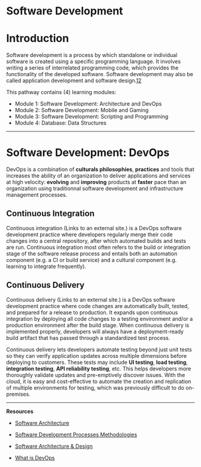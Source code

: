 # Software Development
# Introduction

Software development is a process by which standalone or individual software is created using a specific programming language. It involves writing a series of interrelated programming code, which provides the functionality of the developed software. Software development may also be called application development and software design.[12](https://www.techopedia.com/definition/16431/software-development)

This pathway contains (4) learning modules:

- Module 1: Software Development: Architecture and DevOps 
- Module 2: Software Development: Mobile and Gaming
- Module 3: Software Development: Scripting and Programming
- Module 4: Database: Data Structures

---

# Software Development: DevOps

DevOps is a combination of **culturals philosophies**, **practices** and tools that increases the ability of an organization to deliver applications and services at high velocity: **evolving** and **improving** products at **faster** pace than an organization using traditionnal software development and infrastructure management processes.

## Continuous Integration

Continuous integration (Links to an external site.) is a DevOps software development practice where developers regularly merge their code changes into a central repository, after which automated builds and tests are run. Continuous integration most often refers to the build or integration stage of the software release process and entails both an automation component (e.g. a CI or build service) and a cultural component (e.g. learning to integrate frequently).

## Continuous Delivery

Continuous delivery (Links to an external site.) is a DevOps software development practice where code changes are automatically built, tested, and prepared for a release to production. It expands upon continuous integration by deploying all code changes to a testing environment and/or a production environment after the build stage. When continuous delivery is implemented properly, developers will always have a deployment-ready build artifact that has passed through a standardized test process. 

Continuous delivery lets developers automate testing beyond just unit tests so they can verify application updates across multiple dimensions before deploying to customers. These tests may include **UI testing**, **load testing**, **integration testing**, **API reliability testing**, etc. This helps developers more thoroughly validate updates and pre-emptively discover issues. With the cloud, it is easy and cost-effective to automate the creation and replication of multiple environments for testing, which was previously difficult to do on-premises.

---

**Resources**
- [Software Architecture](https://www.coursera.org/learn/software-architecture)
- [Software Development Processes Methodologies](https://www.coursera.org/lecture/software-processes/software-architecture-definition-gkXeB)
- [Software Architecture & Design](https://www.udacity.com/course/software-architecture-design--ud821)

- [What is DevOps](https://aws.amazon.com/devops/what-is-devops/)
